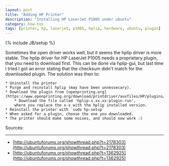 ```yaml
---
layout: post
title: "Adding HP Printer"
description: "Installing HP LaserJet P1005 under ubuntu"
category: how-tos
tags: [printer, hp, laserjet, p1005, hplip, hardware, ubuntu, plugin]
---
```

{% include JB/setup %}

Sometimes the open driver works well,
but it seems the hplip driver is more stable.
The hplip driver for HP LaserJet P1005 needs a proprietary plugin,
that you need to download first.
This can be done via hplip-gui,
but last time I tried I got an error
stating that the checksum didn't match
for the downloaded plugin.
The solution was then to:

    * Uninstall the printer
    * Purge and reinstall hplip (may have been unnessecary).
    * Download the plugin from [openprinting.org](https://www.openprinting.org/download/printdriver/auxfiles/HP/plugins/).
        * Download the file called 'hplip-x.xx.xx-plugin.run',
        where you replace the x-s with the hplip installed version.
    * Reinstall the printer with `sudo hp-setup`
    * When asked for a plugin, choose the one you downloaded.
    * The printer should make some noises, and should now work :)

Sources: 
- - -

* [http://ubuntuforums.org/showthread.php?t=2178303](http://ubuntuforums.org/showthread.php?t=2178303)
* [http://ubuntuforums.org/showthread.php?t=1362925](http://ubuntuforums.org/showthread.php?t=1362925)



